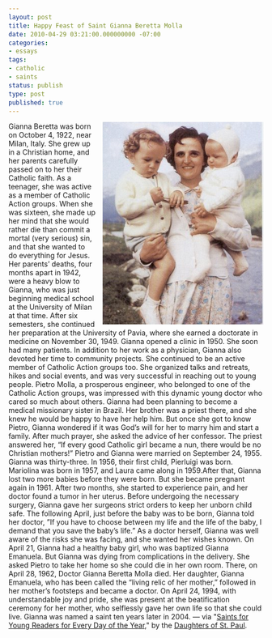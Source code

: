 ```yaml
---
layout: post
title: Happy Feast of Saint Gianna Beretta Molla
date: 2010-04-29 03:21:00.000000000 -07:00
categories:
- essays
tags:
- catholic
- saints
status: publish
type: post
published: true
---
```

<img src="/assets/tumblr_l1mbypuuHf1qz9pwk.jpg" alt="Saint Gianna Beretta Molla" style="float: right; padding-left: 1em;" /> Gianna Beretta was born on October 4, 1922, near Milan, Italy. She grew up in a Christian home, and her parents carefully passed on to her their Catholic faith. As a teenager, she was active as a member of Catholic Action groups. When she was sixteen, she made up her mind that she would rather die than commit a mortal (very serious) sin, and that she wanted to do everything for Jesus. Her parents’ deaths, four months apart in 1942, were a heavy blow to Gianna, who was just beginning medical school at the University of Milan at that time. After six semesters, she continued her preparation at the University of Pavia, where she earned a doctorate in medicine on November 30, 1949. Gianna opened a clinic in 1950. She soon had many patients. In addition to her work as a physician, Gianna also devoted her time to community projects. She continued to be an active member of Catholic Action groups too. She organized talks and retreats, hikes and social events, and was very successful in reaching out to young people. Pietro Molla, a prosperous engineer, who belonged to one of the Catholic Action groups, was impressed with this dynamic young doctor who cared so much about others. Gianna had been planning to become a medical missionary sister in Brazil. Her brother was a priest there, and she knew he would be happy to have her help him. But once she got to know Pietro, Gianna wondered if it was God’s will for her to marry him and start a family. After much prayer, she asked the advice of her confessor. The priest answered her, “If every good Catholic girl became a nun, there would be no Christian mothers!” Pietro and Gianna were married on September 24, 1955. Gianna was thirty-three. In 1956, their first child, Pierluigi was born. Mariolina was born in 1957, and Laura came along in 1959.After that, Gianna lost two more babies before they were born. But she became pregnant again in 1961. After two months, she started to experience pain, and her doctor found a tumor in her uterus. Before undergoing the necessary surgery, Gianna gave her surgeons strict orders to keep her unborn child safe. The following April, just before the baby was to be born, Gianna told her doctor, ”If you have to choose between my life and the life of the baby, I demand that you save the baby’s life.” As a doctor herself, Gianna was well aware of the risks she was facing, and she wanted her wishes known. On April 21, Gianna had a healthy baby girl, who was baptized Gianna Emanuela. But Gianna was dying from complications in the delivery. She asked Pietro to take her home so she could die in her own room. There, on April 28, 1962, Doctor Gianna Beretta Molla died. Her daughter, Gianna Emanuela, who has been called the “living relic of her mother,” followed in her mother’s footsteps and became a doctor. On April 24, 1994, with understandable joy and pride, she was present at the beatification ceremony for her mother, who selflessly gave her own life so that she could live. Gianna was named a saint ten years later in 2004.
&mdash; via "[Saints for Young Readers for Every Day of the Year](http://jclubcatholic.org/stories/saints_april.php#27)," by the [Daughters of St. Paul](http://www.daughtersofstpaul.com/).
